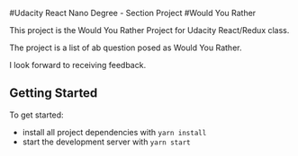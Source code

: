 #Udacity React Nano Degree - Section Project
#Would You Rather


This project is the Would You Rather Project for Udacity React/Redux class.  

The project is a list of ab question posed as Would You Rather.  

I look forward to receiving feedback.



  
## Getting Started

To get started:

* install all project dependencies with `yarn install`
* start the development server with `yarn start`
